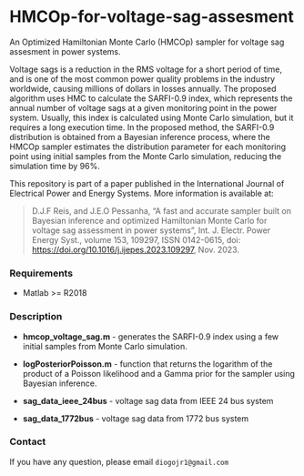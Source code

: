 # HMCOp-for-voltage-sag-assesment
An Optimized Hamiltonian Monte Carlo (HMCOp) sampler for voltage sag assesment in power systems.

Voltage sags is a reduction in the RMS voltage for a short period of time, and is one of the most common power quality problems in the industry worldwide, causing millions of dollars in losses annually. 
The proposed algorithm uses HMC to calculate the SARFI-0.9 index, which represents the annual number of voltage sags at a given monitoring point in the power system.
Usually, this index is calculated using Monte Carlo simulation, but it requires a long execution time.
In the proposed method, the SARFI-0.9 distribution is obtained from a Bayesian inference process, where the HMCOp sampler estimates the distribution parameter for each monitoring point using initial samples from the Monte Carlo simulation, reducing the simulation time by 96%. 


This repository is part of a paper published in the International Journal of Electrical Power and Energy Systems. More information is available at:

> D.J.F Reis, and J.E.O Pessanha, “A fast and accurate sampler built on Bayesian inference and optimized Hamiltonian Monte Carlo for voltage sag assessment in power systems”, 
Int. J. Electr. Power Energy Syst., volume 153, 109297, ISSN 0142-0615, doi: https://doi.org/10.1016/j.ijepes.2023.109297, Nov. 2023.   

### Requirements
- Matlab >= R2018 

### Description
- **hmcop_voltage_sag.m** - generates the SARFI-0.9 index using a few initial samples from Monte Carlo simulation.  

- **logPosteriorPoisson.m** - function that returns the logarithm of the product of a Poisson likelihood and a Gamma prior for the sampler using Bayesian inference. 

- **sag_data_ieee_24bus** - voltage sag data from IEEE 24 bus system

- **sag_data_1772bus** - voltage sag data from 1772 bus system

### Contact
If you have any question, please email `diogojr1@gmail.com`
